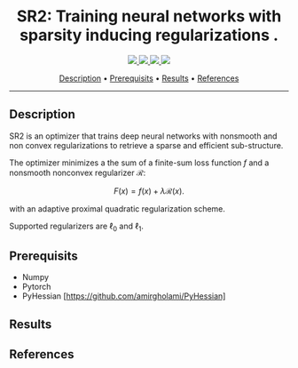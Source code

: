 <h1 align="center">SR2: Training neural networks with sparsity inducing regularizations 
.</h1>

<p align="center">
    <a href="PyTorch">
    <img src="https://img.shields.io/badge/PyTorch-%23EE4C2C.svg?style=for-the-badge&logo=PyTorch&logoColor=white">
    <a href="Python">
    <img src="https://img.shields.io/badge/python-3670A0?style=for-the-badge&logo=python&logoColor=ffdd54">
    <a href="Ubuntu">
    <img src="https://img.shields.io/badge/Ubuntu-E95420?style=for-the-badge&logo=ubuntu&logoColor=white">
    <a href="macOS">
    <img src="https://img.shields.io/badge/mac%20os-000000?style=for-the-badge&logo=macos&logoColor=F0F0F0">
</p>
      
<p align="center">
  <a href="#description">Description</a> •
  <a href="#prerequisits">Prerequisits</a> •
  <a href="#results">Results</a> •
  <a href="#references">References</a>
</p>

---


## Description
SR2 is an optimizer that trains deep neural networks with nonsmooth and non convex regularizations to retrieve a sparse and efficient sub-structure.

The optimizer minimizes a the sum of a finite-sum loss function $f$ and a nonsmooth nonconvex regularizer $\mathcal{R}$: 

$$ F(x) =f(x) + \lambda \mathcal{R}(x). $$
    
with an adaptive proximal quadratic regularization scheme.

Supported regularizers are $\ell_0$ and $\ell_1$.

## Prerequisits 
 - Numpy
 - Pytorch
 - PyHessian [https://github.com/amirgholami/PyHessian]
 
 
## Results


## References 
